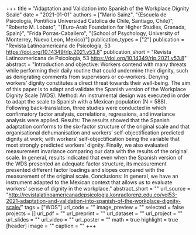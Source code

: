 +++
title = "Adaptation and Validation into Spanish of the Workplace Dignity Scale"
date = "2021-01-01"
authors = ["Mario Sainz", "{Escuela de Psicologia, Pontificia Universidad Catolica de Chile, Santiago, Chile}", "Roberto M. Lobato", "{Euro-Arab Foundation for Higher Studies, Granada, Spain}", "Frida Porras-Caballero", "{School of Psychology, University of Monterrey, Nuevo Leon, Mexico}"]
publication_types = ["2"]
publication = "Revista Latinoamericana de Psicología, 53 https://doi.org/10.14349/rlp.2021.v53.8"
publication_short = "Revista Latinoamericana de Psicología, 53 https://doi.org/10.14349/rlp.2021.v53.8"
abstract = "Introduction and objective: Workers contend with many threats while performing their daily routine that could undermine their dignity, such as denigrating comments from supervisors or co-workers. Denying workers’ dignity constitutes a direct threat towards their well-being. The aim of this paper is to adapt and validate the Spanish version of the Workplace Dignity Scale (WDS). Method: An instrumental design was executed in order to adapt the scale to Spanish with a Mexican population (N = 588). Following back-translation, three studies were conducted in which confirmatory factor analysis, correlations, regressions, and invariance analysis were applied. Results: The results showed that the Spanish adaptation conforms to the six-factor structure of the original scale and that organisational dehumanisation and workers’ self-objectification predicted dignity at work; with workers’ self-objectification being the variable that most strongly predicted workers’ dignity. Finally, we also evaluated measurement invariance comparing our data with the results of the original scale. In general, results indicated that even when the Spanish version of the WDS presented an adequate factor structure, its measurement presented different factor loadings and slopes compared with the measurement of the original scale. Conclusions: In general, we have an instrument adapted to the Mexican context that allows us to evaluate workers’ sense of dignity in the workplace."
abstract_short = ""
url_source = "http://revistalatinoamericanadepsicologia.konradlorenz.edu.co/vol53-2021-adaptation-and-validation-into-spanish-of-the-workplace-dignity-scale/"
tags = ["WOS"]
url_code = ""
image_preview = ""
selected = false
projects = []
url_pdf = ""
url_preprint = ""
url_dataset = ""
url_project = ""
url_slides = ""
url_video = ""
url_poster = ""
math = true
highlight = true
[header]
image = ""
caption = ""
+++
